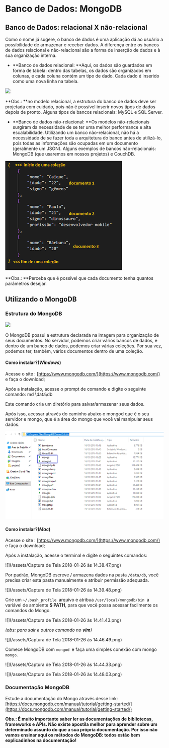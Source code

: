 # Banco de Dados: MongoDB

## Banco de Dados: relacional X não-relacional

Como o nome já sugere, o banco de dados é uma aplicação dá ao usuário a possibilidade de armazenar e receber dados. A diferença entre os bancos de dados relacional e não-relacional são a forma de inserção de dados e à sua organização interna.

* **Banco de dados relacional: **Aqui, os dados são guardados em forma de tabela: dentro das tabelas, os dados são organizados em colunas, e cada coluna contém um tipo de dado. Cada dado é inserido como uma nova linha na tabela.

![](http://www.totalcross.com/blog/wp-content/uploads/2017/10/Exemplo-Banco-de-Dados.png)

**Obs.: **no modelo relacional, a estrutura do banco de dados deve ser projetada com cuidado, pois não é possível inserir novos tipos de dados depois de pronto. Alguns tipos de bancos relacionais: MySQL e SQL Server.

* **Banco de dados não-relacional: **Os modelos não-relacionais surgiram da necessidade de se ter uma melhor performance e alta escalabilidade. Utilizando um banco não-relacional, não há a necessidade de se fazer toda a arquitetura do banco antes de utilizá-lo, pois todas as informações são ocupadas em um documento \(geralmente um JSON\). Alguns exemplos de bancos não-relacionais: MongoDB \(que usaremos em nossos projetos\) e CouchDB.

![](/assets/Capturar.PNG)

**Obs.: **Perceba que é possível que cada documento tenha quantos parâmetros desejar.

## Utilizando o MongoDB

### Estrutura do MongoDB

![](https://image.slidesharecdn.com/mongodbhalloweenparty-141031014902-conversion-gate01/95/mongo-db-halloween-party-8-638.jpg?cb=1414720310)

O MongoDB possui a estrutura declarada na imagem para organização de seus documentos. No servidor, podemos criar vários bancos de dados, e dentro de um banco de dados, podemos criar várias coleções. Por sua vez, podemos ter, também, vários documentos dentro de uma coleção.

#### Como instalar?\(_Windows_\)

Acesse o site : [https://www.mongodb.com/](https://www.mongodb.com/) e faça o download;

Após a instalação, acesse o prompt de comando e digite o seguinte comando: md \data\db

Este comando cria um diretório para salvar/armazenar seus dados.

Após isso, acessar através do caminho abaixo o mongod que é o seu servidor e mongo, que é a área do mongo que você vai manipular seus dados.

![](/assets/mongo.png)

#### Como instalar?\(_Mac_\)

Acesse o site : [https://www.mongodb.com/](https://www.mongodb.com/) e faça o download;

Após a instalação, acesse o terminal e digite o seguintes comandos:

![](/assets/Captura de Tela 2018-01-26 às 14.38.47.png)

Por padrão, MongoDB escreve / armazena dados na pasta  `/data/db`, você precisa criar esta pasta manualmente e atribuir permissão adequada.

![](/assets/Captura de Tela 2018-01-26 às 14.39.48.png)

Crie um `~/.bash_profile `arquivo e atribua `/usr/local/mongodb/bin `a variável de ambiente **$ PATH**, para que você possa acessar facilmente os comandos do Mongo.

![](/assets/Captura de Tela 2018-01-26 às 14.41.43.png)

_\(obs: para sair e outros comando no **vim**\)_

![](/assets/Captura de Tela 2018-01-26 às 14.46.49.png)



Comece MongoDB com `mongod `e faça uma simples conexão com mongo `mongo`.

![](/assets/Captura de Tela 2018-01-26 às 14.44.33.png)

![](/assets/Captura de Tela 2018-01-26 às 14.48.03.png)





### Documentação MongoDB

Estude a documentação do Mongo através desse link: [https://docs.mongodb.com/manual/tutorial/getting-started/](https://docs.mongodb.com/manual/tutorial/getting-started/)

**Obs.: É muito importante saber ler as documentações de bibliotecas, frameworks e APIs. Não existe apostila melhor para aprender sobre um determinado assunto do que a sua própria documentação. Por isso não vamos ensinar aqui os métodos do MongoDB: todos estão bem explicadinhos na documentação!**

